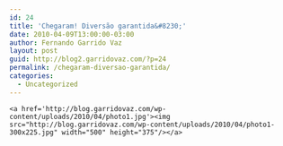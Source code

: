 ```yaml
---
id: 24
title: 'Chegaram! Diversão garantida&#8230;'
date: 2010-04-09T13:00:00-03:00
author: Fernando Garrido Vaz
layout: post
guid: http://blog2.garridovaz.com/?p=24
permalink: /chegaram-diversao-garantida/
categories:
  - Uncategorized
---
```

<!--:en-->

    <a href='http://blog.garridovaz.com/wp-content/uploads/2010/04/photo1.jpg'><img src="http://blog.garridovaz.com/wp-content/uploads/2010/04/photo1-300x225.jpg" width="500" height="375"/></a>
    

<!--:-->